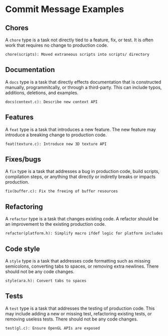Commit Message Examples
=======================

## Chores

A `chore` type is a task not directly tied to a feature, fix, or test. It is
often work that requires no change to production code.

```
chore(scripts): Moved extraneous scripts into scripts/ directory
```

## Documentation

A `docs` type is a task that directly effects documentation that is
constructed manually, programmitcally, or through a third-party. This
can include typos, additions, deletions, and examples.

```
docs(context.c): Describe new context API
```

## Features

A `feat` type is a task that introduces a new feature. The new feature
may introduce a breaking change to production code.

```
feat(texture.c): Introduce new 3D texture API
```

## Fixes/bugs

A `fix` type is a task that addresses a bug in production code, build
scripts, compilation steps, or anything that directly or indiretly breaks or
impacts production.

```
fix(buffer.c): Fix the freeing of buffer resources
```

## Refactoring

A `refactor` type is a task that changes existing code. A refactor
should be an improvement to the existing production code.

```
refactor(platform.h): Simplify macro ifdef logic for platform includes
```

## Code style

A `style` type is a task that addresses code formatting such as missing
semicolons, converting tabs to spaces, or removing extra newlines. There
should not be any code changes.

```
style(ara.h): Convert tabs to spaces
```

## Tests

A `test` type is a task that addresses the testing of production code.
This may include adding a new or missing test, refactoring existing
tests, or removing useless tests. There should not be any code changes.

```
test(gl.c): Ensure OpenGL APIs are exposed
```
